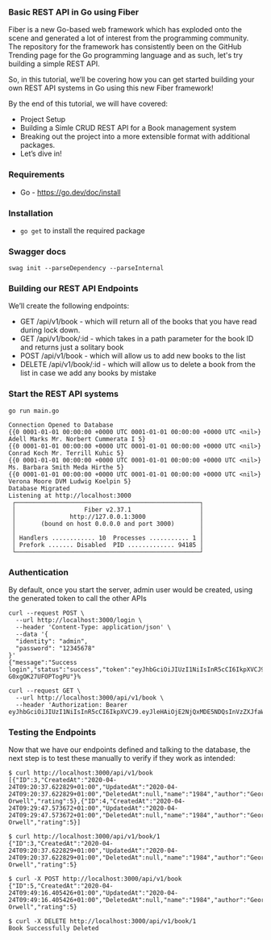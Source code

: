 ### Basic REST API in Go using Fiber

Fiber is a new Go-based web framework which has exploded onto the scene and generated a lot of interest from the programming community. The repository for the framework has consistently been on the GitHub Trending page for the Go programming language and as such, let's try building a simple REST API.

So, in this tutorial, we’ll be covering how you can get started building your own REST API systems in Go using this new Fiber framework!

By the end of this tutorial, we will have covered:

* Project Setup
* Building a Simle CRUD REST API for a Book management system
* Breaking out the project into a more extensible format with additional packages.
* Let’s dive in!

### Requirements

* Go - https://go.dev/doc/install

### Installation

* `go get` to install the required package

### Swagger docs

```
swag init --parseDependency --parseInternal
```

### Building our REST API Endpoints

We’ll create the following endpoints:

* GET /api/v1/book - which will return all of the books that you have read during lock down.
* GET /api/v1/book/:id - which takes in a path parameter for the book ID and returns just a solitary book
* POST /api/v1/book - which will allow us to add new books to the list
* DELETE /api/v1/book/:id - which will allow us to delete a book from the list in case we add any books by mistake

### Start the REST API systems

```
go run main.go

Connection Opened to Database
{{0 0001-01-01 00:00:00 +0000 UTC 0001-01-01 00:00:00 +0000 UTC <nil>} Adell Marks Mr. Norbert Cummerata I 5}
{{0 0001-01-01 00:00:00 +0000 UTC 0001-01-01 00:00:00 +0000 UTC <nil>} Conrad Koch Mr. Terrill Kuhic 5}
{{0 0001-01-01 00:00:00 +0000 UTC 0001-01-01 00:00:00 +0000 UTC <nil>} Ms. Barbara Smith Meda Hirthe 5}
{{0 0001-01-01 00:00:00 +0000 UTC 0001-01-01 00:00:00 +0000 UTC <nil>} Verona Moore DVM Ludwig Koelpin 5}
Database Migrated
Listening at http://localhost:3000
 ┌───────────────────────────────────────────────────┐ 
 │                   Fiber v2.37.1                   │ 
 │               http://127.0.0.1:3000               │ 
 │       (bound on host 0.0.0.0 and port 3000)       │ 
 │                                                   │ 
 │ Handlers ............ 10  Processes ........... 1 │ 
 │ Prefork ....... Disabled  PID ............. 94185 │ 
 └───────────────────────────────────────────────────┘ 

```
### Authentication

By default, once you start the server, admin user would be created, using the generated token to call the other APIs
```
curl --request POST \
  --url http://localhost:3000/login \
  --header 'Content-Type: application/json' \
  --data '{
  "identity": "admin",
  "password": "12345678"
}'
{"message":"Success login","status":"success","token":"eyJhbGciOiJIUzI1NiIsInR5cCI6IkpXVCJ9.eyJleHAiOjE2NjQxMDE4MzgsInVzZXJfaWQiOjEsInVzZXJuYW1lIjoiYWRtaW4ifQ.I9BR0cyt2lhYfnpWGrWaPR4K9-G0xgOK27UFOPTogPU"}% 
```

```
curl --request GET \
  --url http://localhost:3000/api/v1/book \
  --header 'Authorization: Bearer eyJhbGciOiJIUzI1NiIsInR5cCI6IkpXVCJ9.eyJleHAiOjE2NjQxMDE5NDQsInVzZXJfaWQiOjEsInVzZXJuYW1lIjoiYWRtaW4ifQ.7l5uLq4XvMGU1ZxRxZWj6f6jXXaM86EX2hq5xGIMyik'
```

### Testing the Endpoints

Now that we have our endpoints defined and talking to the database, the next step is to test these manually to verify if they work as intended:

```
$ curl http://localhost:3000/api/v1/book
[{"ID":3,"CreatedAt":"2020-04-24T09:20:37.622829+01:00","UpdatedAt":"2020-04-24T09:20:37.622829+01:00","DeletedAt":null,"name":"1984","author":"George Orwell","rating":5},{"ID":4,"CreatedAt":"2020-04-24T09:29:47.573672+01:00","UpdatedAt":"2020-04-24T09:29:47.573672+01:00","DeletedAt":null,"name":"1984","author":"George Orwell","rating":5}]

$ curl http://localhost:3000/api/v1/book/1
{"ID":3,"CreatedAt":"2020-04-24T09:20:37.622829+01:00","UpdatedAt":"2020-04-24T09:20:37.622829+01:00","DeletedAt":null,"name":"1984","author":"George Orwell","rating":5}

$ curl -X POST http://localhost:3000/api/v1/book
{"ID":5,"CreatedAt":"2020-04-24T09:49:16.405426+01:00","UpdatedAt":"2020-04-24T09:49:16.405426+01:00","DeletedAt":null,"name":"1984","author":"George Orwell","rating":5}

$ curl -X DELETE http://localhost:3000/api/v1/book/1
Book Successfully Deleted
```